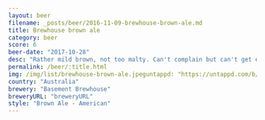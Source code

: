```yaml
---
layout: beer
filename: _posts/beer/2016-11-09-brewhouse-brown-ale.md
title: Brewhouse brown ale
category: beer
score: 6
beer-date: "2017-10-28"
desc: "Rather mild brown, not too malty. Can't complain but can't get excited about another"
permalink: /beer/:title.html
img: /img/list/brewhouse-brown-ale.jpeguntappd: "https://untappd.com/b/basement-brewhouse-brown-ale/2050505"
country: "Australia"
brewery: "Basement Brewhouse"
breweryURL: "breweryURL"
style: "Brown Ale - American"
---
```

